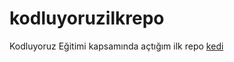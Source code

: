 # kodluyoruzilkrepo
Kodluyoruz Eğitimi kapsamında açtığım ilk repo
[kedi](https://www.google.com/url?sa=i&url=https%3A%2F%2Fevrimagaci.org%2Fkediler-icin-saglikli-bir-cevrenin-5-sutunu-kedilerin-iyiligini-istiyorsak-bazi-fedakarliklar-yapmak-zorundayiz-9114&psig=AOvVaw1TcHJoPXAp1tlSWcwxNNYL&ust=1673889907330000&source=images&cd=vfe&ved=0CBAQjRxqFwoTCIiGif2LyvwCFQAAAAAdAAAAABAE)